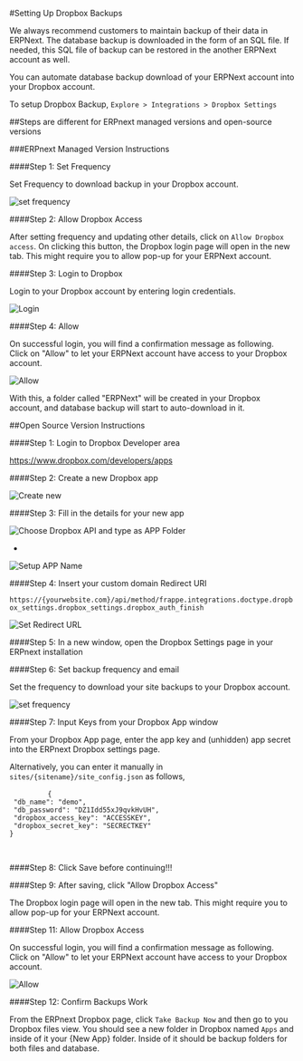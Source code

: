 #Setting Up Dropbox Backups

We always recommend customers to maintain backup of their data in ERPNext. The database backup is downloaded in the form of an SQL file. If needed, this SQL file of backup can be restored in the another ERPNext account as well.

You can automate database backup download of your ERPNext account into your Dropbox account.

To setup Dropbox Backup,
`Explore > Integrations > Dropbox Settings`

##Steps are different for ERPnext managed versions and open-source versions

###ERPnext Managed Version Instructions

####Step 1: Set Frequency

Set Frequency to download backup in your Dropbox account.

<img class="screenshot" alt="set frequency" src="{{docs_base_url}}/assets/img/setup/integrations/setup-backup-frequency.png">

####Step 2: Allow Dropbox Access

After setting frequency and updating other details, click on `Allow Dropbox access`. On clicking this button, the Dropbox login page will open in the new tab. This might require you to allow pop-up for your ERPNext account.

####Step 3: Login to Dropbox

Login to your Dropbox account by entering login credentials.

<img class="screenshot" alt="Login" src="{{docs_base_url}}/assets/img/setup/integrations/dropbox-2.png">

####Step 4: Allow

On successful login, you will find a confirmation message as following. Click on "Allow" to let your ERPNext account have access to your Dropbox account.

<img class="screenshot" alt="Allow" src="{{docs_base_url}}/assets/img/setup/integrations/dropbox-3.png">

With this, a folder called "ERPNext" will be created in your Dropbox account, and database backup will start to auto-download in it.


##Open Source Version Instructions

####Step 1: Login to Dropbox Developer area

<a href="https://www.dropbox.com/developers/apps" target="_blank" style="line-height: 1.42857143;">https://www.dropbox.com/developers/apps</a>

####Step 2: Create a new Dropbox app

<img class="screenshot" alt="Create new" src="{{docs_base_url}}/assets/img/setup/integrations/dropbox-open-3.png">

####Step 3: Fill in the details for your new app

<img class="screenshot" alt="Choose Dropbox API and type as APP Folder" src="{{docs_base_url}}/assets/img/setup/integrations/dropbox-open-1.png">

-
<img class="screenshot" alt="Setup APP Name" src="{{docs_base_url}}/assets/img/setup/integrations/dropbox-open-2.png">

####Step 4: Insert your custom domain Redirect URI

`https://{yourwebsite.com}/api/method/frappe.integrations.doctype.dropbox_settings.dropbox_settings.dropbox_auth_finish`

<img class="screenshot" alt="Set Redirect URL" src="{{docs_base_url}}/assets/img/setup/integrations/dropbox_redirect_uri.png">

####Step 5: In a new window, open the Dropbox Settings page in your ERPnext installation

####Step 6: Set backup frequency and email

Set the frequency to download your site backups to your Dropbox account.

<img class="screenshot" alt="set frequency" src="/docs/assets/img/setup/integrations/setup-backup-frequency.png">

####Step 7: Input Keys from your Dropbox App window

From your Dropbox App page, enter the app key and (unhidden) app secret into the ERPnext Dropbox settings page.

Alternatively, you can enter it manually in `sites/{sitename}/site_config.json` as follows,

<div>
	<pre>
		<code>{ 
 "db_name": "demo", 
 "db_password": "DZ1Idd55xJ9qvkHvUH", 
 "dropbox_access_key": "ACCESSKEY", 
 "dropbox_secret_key": "SECRECTKEY" 
} 		
		</code>
	</pre>
</div>

####Step 8: Click Save before continuing!!!

####Step 9: After saving, click "Allow Dropbox Access"

The Dropbox login page will open in the new tab. This might require you to allow pop-up for your ERPNext account.

####Step 11: Allow Dropbox Access

On successful login, you will find a confirmation message as following. Click on "Allow" to let your ERPNext account have access to your Dropbox account.

<img class="screenshot" alt="Allow" src="/docs/assets/img/setup/integrations/dropbox-3.png">

####Step 12: Confirm Backups Work

From the ERPnext Dropbox page, click `Take Backup Now` and then go to you Dropbox files view. You should see a new folder in Dropbox named `Apps` and inside of it your {New App} folder. Inside of it should be backup folders for both files and database.
